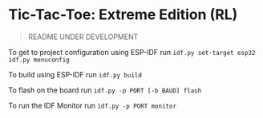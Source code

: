 # Tic-Tac-Toe: Extreme Edition (RL)

> README UNDER DEVELOPMENT

To get to project configuration using ESP-IDF run `idf.py set-target esp32` `idf.py menuconfig`

To build using ESP-IDF run `idf.py build`

To flash on the board run `idf.py -p PORT [-b BAUD] flash`

To run the IDF Monitor run `idf.py -p PORT monitor`